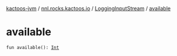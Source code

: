 [kactoos-jvm](../../index.md) / [nnl.rocks.kactoos.io](../index.md) / [LoggingInputStream](index.md) / [available](./available.md)

# available

`fun available(): `[`Int`](https://kotlinlang.org/api/latest/jvm/stdlib/kotlin/-int/index.html)